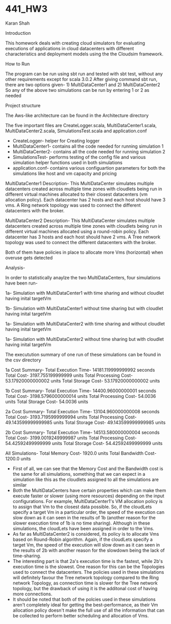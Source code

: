 # 441_HW3 
Karan Shah

Introduction

This homework deals with creating cloud simulators for evaluating executions of applications in cloud datacenters with different characteristics and deployment models using the the Cloudsim framework.

How to Run

The program can be run using sbt run and tested with sbt test, without any other requirements except for scala 3.0.2
After giving command sbt run, there are two options given- 1) MultiDataCenter1 and 2) MultiDataCenter2
So any of the above two simulations can be run by entering 1 or 2 as needed

Project structure

The Aws-like architecture can be found in the Architecture directory

The five important files are CreateLogger.scala, MultiDataCenter1.scala, MultiDataCenter2.scala, SimulationsTest.scala and application.conf

- CreateLogger- helper for Creating logger
- MultiDataCenter1- contains all the code needed for running simulation 1
- MultiDataCenter2- contains all the code needed for running simulation 2
- SimulationsTest- performs testing of the config file and various simulation helper functions used in both simulations
- application.conf- contains various configuartion parameters for both the simulations like host and vm capacity and pricing

MultiDataCenter1 Description- This MultiDataCenter simulates multiple datacenters created across multiple time zones with cloudlets being run in different virtual machines allocated to their closest datacenters (vm allocation policy). Each datacenter has 2 hosts and each host should have 3 vms. A Ring network topology was used to connect the different datacenters with the broker.

MultiDataCenter2 Description- This MultiDataCenter simulates multiple datacenters created across multiple time zones with cloudlets being run in different virtual machines allocated using a round-robin policy. Each datacenter has 3 hosts and each host should have 2 vms. A Tree network topology was used to connect the different datacenters with the broker.

Both of them have policies in place to allocate more Vms (horizontal) when overuse gets detected

Analysis-

In order to statistically anaylze the two MultiDataCenters, four simulations have been run-

1a- Simulation with MultiDataCenter1 with time sharing and without cloudlet having inital targetVm

1b- Simulation with MultiDataCenter1 without time sharing but with cloudlet having inital targetVm

1a- Simulation with MultiDataCenter2 with time sharing and without cloudlet having inital targetVm

1a- Simulation with MultiDataCenter2 without time sharing but with cloudlet having inital targetVm

The executution summary of one run of these simulations can be found in the csv directory

1a Cost Summary- 
Total Execution Time- 14181.119999999992 seconds
Total Cost- 3197.755199999999 units
Total Processing Cost- 53.17920000000002 units
Total Storage Cost- 53.17920000000002 units

1b Cost Summary- 
Total Execution Time- 14400.96000000001 seconds
Total Cost- 3198.5796000000014 units
Total Processing Cost- 54.0036 units
Total Storage Cost- 54.0036 units

2a Cost Summary- 
Total Execution Time- 13104.960000000008 seconds
Total Cost- 3193.7195999999994 units
Total Processing Cost- 49.143599999999985 units
Total Storage Cost- 49.143599999999985 units

2b Cost Summary- 
Total Execution Time- 14513.580000000004 seconds
Total Cost- 3199.0019249999987 units
Total Processing Cost- 54.42592499999999 units
Total Storage Cost- 54.42592499999999 units

All Simulations-
Total Memory Cost- 1920.0 units
Total Bandwidth Cost- 1200.0 units

- First of all, we can see that the Memory Cost and the Bandwidth cost is the same for all simulations, something that we can expect in a simulation like this as the cloudlets assigned to all the simulations are similar
- Both the MultiDataCenters have certain properties which can make them execute faster or slower (using more resources) depending on the input configurations. For example, MultiDataCenter1's VM allocation policy is to assign that Vm to the closest data possible. So, if the cloudLets specify a target Vm in a particular order, the speed of the execution can slow down as it can seen in the results of 1b (another reason for the slower execution time of 1b is no time sharing). Although in these simulations, the cloudLets have been assigned in order to the Vms.
- As far as MultiDataCenter2 is considered, its policy is to allocate Vms based on Round-Robin algorithm. Again, if the cloudLets specify a target Vm, the speed of the execution will slow down as it can seen in the results of 2b with another reason for the slowdown being the lack of time-sharing.
- The interesting part is that 2a's execution time is the fastest, while 2b's execution time is the slowest. One reason for this can be the Topologies used to connect the datacenters. The policies used in these simulations will definitely favour the Tree network topology compared to the Ring network Topology, as connection time is slower for the Tree network topology, but the drawback of using it is the additonal cost of having more connections.
- It should be noted that both of the polcies used in these simulations aren't completely ideal for getting the best-performance, as their Vm allocation policy doesn't make the full use of all the information that can be collected to perform better scheduling and allocation of Vms. 















